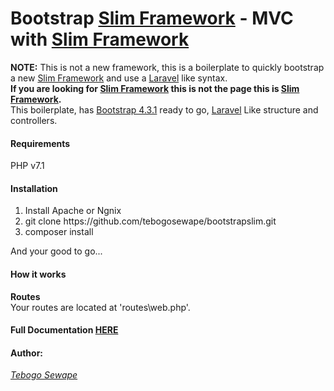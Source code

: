 # Bootstrap <a href="https://www.slimframework.com/" >Slim Framework</a> - MVC with <a href="https://www.slimframework.com/" >Slim Framework</a>


<p>
	<strong>NOTE:</strong> This is not a new framework, this is a boilerplate to quickly bootstrap a new <a href="https://www.slimframework.com/" >Slim Framework</a> and use a <a href="https://laravel.com/" >Laravel</a> like syntax.
	<br />
	<strong>If you are looking for <a href="https://www.slimframework.com/" >Slim Framework</a> this is not the page this is <a href="https://www.slimframework.com/" >Slim Framework</a>.</strong>
	<br />
	This boilerplate, has <a href="https://getbootstrap.com/docs/3.3/" >Bootstrap 4.3.1</a> ready to go, <a href="https://laravel.com/" >Laravel</a> Like structure and controllers.
</p>

<h4>Requirements</h4>
<p>PHP v7.1</p>
<h4>Installation</h4>
<ol>
	<li><quote>Install Apache or Ngnix</quote></li>
	<li><quote>git clone https://github.com/tebogosewape/bootstrapslim.git</quote></li>
	<li><quote>composer install</quote></li>
</ol>
<p>And your good to go...</p>
<h4>How it works</h4>
<p>
	<strong>Routes</strong><br />
	Your routes are located at 'routes\web.php'.<br />

</p>
<h4>Full Documentation <a href="https://tebogosewape.github.io/bootstrapslim/" target="__blank">HERE</a></h4>
<h4>Author:</h4>
<p><a href="#"><em>Tebogo Sewape</em></a></p>
